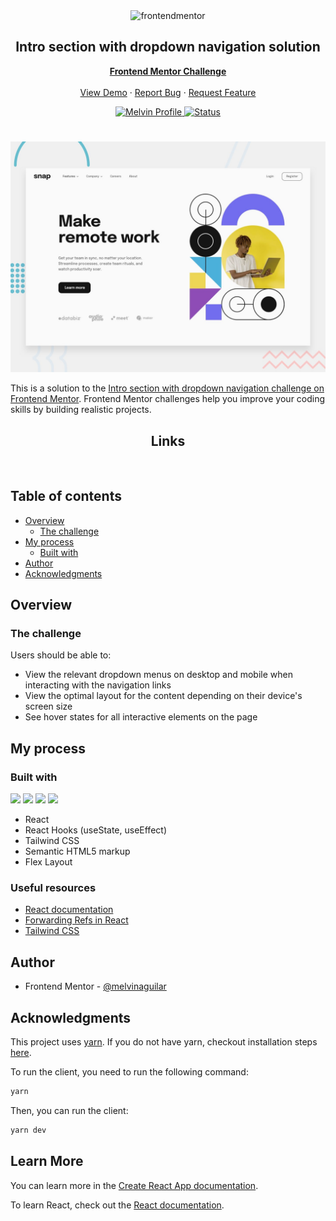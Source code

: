 <div id="top"></div>

<div align="center">

  <img src="https://www.frontendmentor.io/static/images/logo-mobile.svg" alt="frontendmentor" width="80">

  <h2 align="center">Intro section with dropdown navigation solution</h2>
  <p align="center">
    <a href="https://www.frontendmentor.io/challenges/intro-section-with-dropdown-navigation-ryaPetHE5"><strong>Frontend Mentor Challenge</strong></a>
    <br />
    <br />
    <a href="https://intro-section-with-dropdown-navigation-hdez.vercel.app/">View Demo</a>
    ·
    <a href="https://github.com/MelvinAguilar/intro-section-with-dropdown-navigation/issues" target="_blank">Report Bug</a>
    ·
    <a href="https://github.com/MelvinAguilar/intro-section-with-dropdown-navigation/issues" target="_blank">Request Feature</a>
  </p>
</div>

<!-- Bagdes -->
<div align="center">
  <!-- Profile -->
  <a href="https://www.frontendmentor.io/profile/MelvinAguilar">
    <img src="https://img.shields.io/badge/Profile-Melvin%20Aguilar-07043B?style=for-the-badge&logo=frontendmentor" alt="Melvin Profile">
  </a>
  <!-- Status -->
  <a href="#">
    <img src="https://img.shields.io/badge/Status-Pending-F94E23?style=for-the-badge" alt="Status">
  </a>

</div>

#

<div align="center">

![](./design/desktop-preview.jpg)

</div>

This is a solution to the [Intro section with dropdown navigation challenge on Frontend Mentor](https://www.frontendmentor.io/challenges/intro-section-with-dropdown-navigation-ryaPetHE5). Frontend Mentor challenges help you improve your coding skills by building realistic projects.

<h2 align="center">Links</h2>

<!-- - Solution URL: [URL shortening API landing page (React + SASS) | Frontend Mentor](https://www.frontendmentor.io/solutions/ping-single-column-coming-soon-page-XddXG4uLv2)
- Live Site URL: [https://url-shortening-api-landing-page-hdez.vercel.app/](https://url-shortening-api-landing-page-hdez.vercel.app/) -->

<br>

## Table of contents

- [Overview](#overview)
  - [The challenge](#the-challenge)
- [My process](#my-process)
  - [Built with](#built-with)
- [Author](#author)
- [Acknowledgments](#acknowledgments)

## Overview

### The challenge

Users should be able to:

- View the relevant dropdown menus on desktop and mobile when interacting with the navigation links
- View the optimal layout for the content depending on their device's screen size
- See hover states for all interactive elements on the page

## My process

### Built with

<!-- Bagdes -->

![](https://img.shields.io/badge/React-20232A?style=for-the-badge&logo=react&logoColor=61DAFB)
![](https://img.shields.io/badge/HTML5-E34F26?style=for-the-badge&logo=html5&logoColor=white)
![](https://img.shields.io/badge/CSS3-1572B6?style=for-the-badge&logo=css3&logoColor=white)
[](https://img.shields.io/badge/Tailwind%20CSS-38B2AC?style=for-the-badge&logo=tailwind-css&logoColor=white)
![](https://img.shields.io/badge/Git-F05032?style=for-the-badge&logo=git&logoColor=white)

- React
- React Hooks (useState, useEffect)
- Tailwind CSS
- Semantic HTML5 markup
- Flex Layout

### Useful resources

- [React documentation](https://reactjs.org/)
- [Forwarding Refs in React](https://reactjs.org/docs/forwarding-refs.html)
- [Tailwind CSS](https://tailwindcss.com/)

## Author

- Frontend Mentor - [@melvinaguilar](https://www.frontendmentor.io/profile/melvinaguilar)

## Acknowledgments

This project uses [yarn](https://classic.yarnpkg.com). If you do not have yarn, checkout installation steps [here](https://classic.yarnpkg.com/en/docs/install).

To run the client, you need to run the following command:

```bash
yarn
```

Then, you can run the client:

```bash
yarn dev
```

## Learn More

You can learn more in the [Create React App documentation](https://facebook.github.io/create-react-app/docs/getting-started).

To learn React, check out the [React documentation](https://reactjs.org/).
